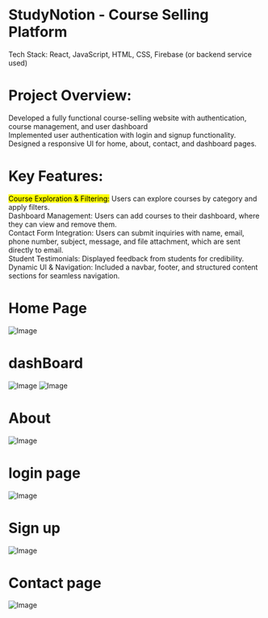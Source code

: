 # StudyNotion - Course Selling Platform
Tech Stack: React, JavaScript, HTML, CSS, Firebase (or backend service used)

# Project Overview:
Developed a fully functional course-selling website with authentication, course management, and user dashboard </br>
Implemented user authentication with login and signup functionality. </br>
Designed a responsive UI for home, about, contact, and dashboard pages. </br>

# Key Features:
<mark>Course Exploration & Filtering:</mark> Users can explore courses by category and apply filters.</br>
Dashboard Management: Users can add courses to their dashboard, where they can view and remove them. </br>
Contact Form Integration: Users can submit inquiries with name, email, phone number, subject, message, and file attachment, which are sent directly to email.</br>
Student Testimonials: Displayed feedback from students for credibility.</br>
Dynamic UI & Navigation: Included a navbar, footer, and structured content sections for seamless navigation.</br>

# Home Page
![Image](https://github.com/user-attachments/assets/f90301a4-2ac9-4855-9854-19821f188617)
# dashBoard
![Image](https://github.com/user-attachments/assets/a2103d38-c481-4492-9f46-95f2b4c50679) 
![Image](https://github.com/user-attachments/assets/4a60b60f-b3b7-414d-9d1c-47ecef69b463)  
# About
![Image](https://github.com/user-attachments/assets/f565bd47-0475-43bf-b1cc-729c7ba03991) 

# login page
![Image](https://github.com/user-attachments/assets/c7dcd942-49a9-4a5a-9fe9-dfd8c3f133c8) 
# Sign up 
![Image](https://github.com/user-attachments/assets/784e4358-937e-4299-b9f5-046336a8c291)

# Contact page
![Image](https://github.com/user-attachments/assets/529811a8-4d03-4320-bae4-4b9781a0ea0b)

